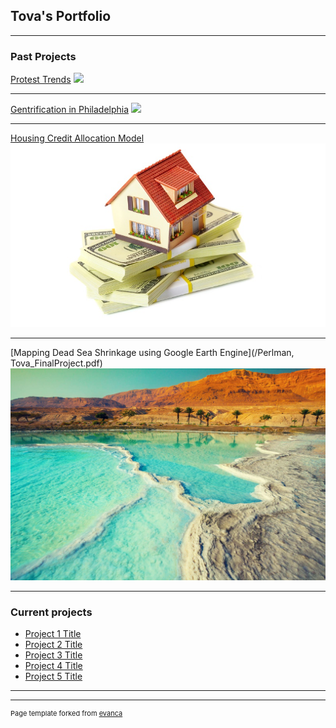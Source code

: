 ## Tova's Portfolio

---

### Past Projects

[Protest Trends](http://tovaperlman.github.io/MUSA550FinalProject/)
<img src="images/protestimagev2.jpg?raw=true"/>

---
[Gentrification in Philadelphia](/MUSA508_KristinTova_Final)
<img src="images/phillygentrification.jpg?raw=true"/>

---
[Housing Credit Allocation Model](/TovaPerlman_508_HW4.2)
<img src="images/Housing-Credit.jpg?raw=true"/>

---
[Mapping Dead Sea Shrinkage using Google Earth Engine](/Perlman, Tova_FinalProject.pdf)
<img src="images/deadsea.jpg?raw=true"/>

---

### Current projects

- [Project 1 Title](http://example.com/)
- [Project 2 Title](http://example.com/)
- [Project 3 Title](http://example.com/)
- [Project 4 Title](http://example.com/)
- [Project 5 Title](http://example.com/)

---




---
<p style="font-size:11px">Page template forked from <a href="https://github.com/evanca/quick-portfolio">evanca</a></p>
<!-- Remove above link if you don't want to attibute -->
